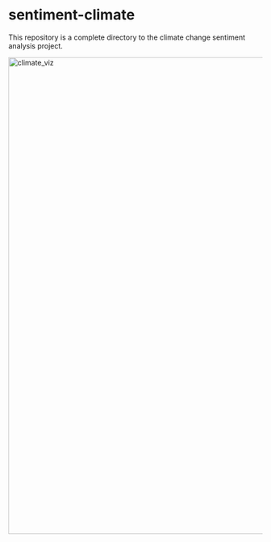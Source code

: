 # sentiment-climate
This repository is a complete directory to the climate change sentiment analysis project.

<img width="943" alt="climate_viz" src="https://github.com/Emmantheo/sentiment-climate/assets/89465917/23075b72-67f7-4d64-a46a-126055a9d1fd">
